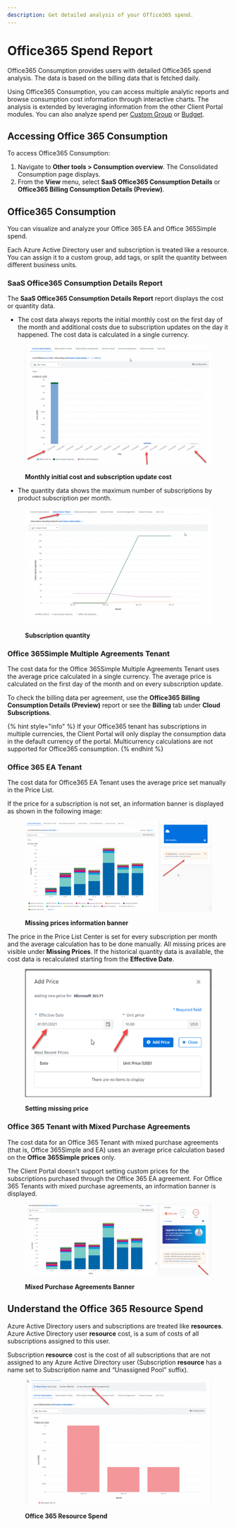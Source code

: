 ```yaml
---
description: Get detailed analysis of your Office365 spend.
---
```


# Office365 Spend Report

Office365 Consumption provides users with detailed Office365 spend analysis. The data is based on the billing data that is fetched daily.

Using Office365 Consumption, you can access multiple analytic reports and browse consumption cost information through interactive charts. The analysis is extended by leveraging information from the other Client Portal modules. You can also analyze spend per [Custom Group](../../../extensions/cloud-tools/custom-groups/) or [Budget](../../../extensions/cloud-tools/budgets/).

## Accessing Office 365 Consumption <a href="#how-to-access-office-365-consumption" id="how-to-access-office-365-consumption"></a>

To access Office365 Consumption:

1. Navigate to **Other tools > Consumption overview**. The Consolidated Consumption page displays.
2. From the **View** menu, select **SaaS Office365 Consumption Details** or **Office365 Billing Consumption Details (Preview)**.

## Office365 Consumption <a href="#office-365-consumption" id="office-365-consumption"></a>

You can visualize and analyze your Office 365 EA and Office 365Simple spend.&#x20;

Each Azure Active Directory user and subscription is treated like a resource. You can assign it to a custom group, add tags, or split the quantity between different business units.

### SaaS Office365 Consumption Details Report <a href="#understand-the-saas-office365-consumption-details-report" id="understand-the-saas-office365-consumption-details-report"></a>

The **SaaS Office365 Consumption Details Report** report displays the cost or quantity data.

* The cost data always reports the initial monthly cost on the first day of the month and additional costs due to subscription updates on the day it happened. The cost data is calculated in a single currency.

<figure><img src="../../../.gitbook/assets/image (187).png" alt=""><figcaption><p><strong>Monthly initial cost and subscription update cost</strong></p></figcaption></figure>



* The quantity data shows the maximum number of subscriptions by product subscription per month.

<figure><img src="../../../.gitbook/assets/image (188).png" alt=""><figcaption><p><strong>Subscription quantity</strong></p></figcaption></figure>

### **Office 365Simple Multiple Agreements Tenant**

The cost data for the Office 365Simple Multiple Agreements Tenant uses the average price calculated in a single currency. The average price is calculated on the first day of the month and on every subscription update.&#x20;

To check the billing data per agreement, use the **Office365 Billing Consumption Details (Preview)** report or see the **Billing** tab under **Cloud Subscriptions**.

{% hint style="info" %}
If your Office365 tenant has subscriptions in multiple currencies, the Client Portal will only display the consumption data in the default currency of the portal. Multicurrency calculations are not supported for Office365 consumption.&#x20;
{% endhint %}

### **Office 365 EA Tenant**

The cost data for Office365 EA Tenant uses the average price set manually in the Price List.

If the price for a subscription is not set, an information banner is displayed as shown in the following image:

<figure><img src="../../../.gitbook/assets/image (190).png" alt=""><figcaption><p><strong>Missing prices information banner</strong></p></figcaption></figure>

The price in the Price List Center is set for every subscription per month and the average calculation has to be done manually. All missing prices are visible under **Missing Prices**. If the historical quantity data is available, the cost data is recalculated starting from the **Effective Date**.

<figure><img src="../../../.gitbook/assets/image (191).png" alt=""><figcaption><p><strong>Setting missing price</strong></p></figcaption></figure>

### **Office 365 Tenant with Mixed Purchase Agreements**

The cost data for an Office 365 Tenant with mixed purchase agreements (that is, Office 365Simple and EA) uses an average price calculation based on the **Office 365Simple prices** only.

The Client Portal doesn't support setting custom prices for the subscriptions purchased through the Office 365 EA agreement. For Office 365 Tenants with mixed purchase agreements, an information banner is displayed.

<figure><img src="../../../.gitbook/assets/image (192).png" alt=""><figcaption><p><strong>Mixed Purchase Agreements Banner</strong></p></figcaption></figure>

## Understand the Office 365 Resource Spend <a href="#understand-the-office-365-resource-spend" id="understand-the-office-365-resource-spend"></a>

Azure Active Directory users and subscriptions are treated like **resources**. Azure Active Directory user **resource** cost, is a sum of costs of all subscriptions assigned to this user.

Subscription **resource** cost is the cost of all subscriptions that are not assigned to any Azure Active Directory user (Subscription **resource** has a name set to Subscription name and “Unassigned Pool” suffix).

<figure><img src="../../../.gitbook/assets/image (193).png" alt=""><figcaption><p><strong>Office 365 Resource Spend</strong></p></figcaption></figure>
